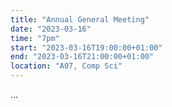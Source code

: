 ```yaml
---
title: "Annual General Meeting"
date: "2023-03-16"
time: "7pm"
start: "2023-03-16T19:00:00+01:00"
end: "2023-03-16T21:00:00+01:00"
location: "A07, Comp Sci"
---
```


...


